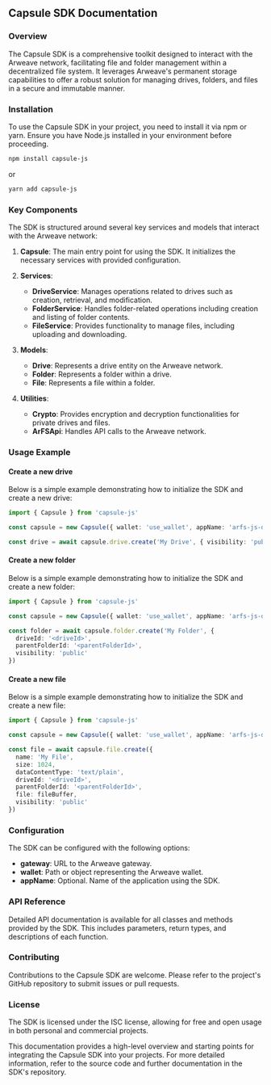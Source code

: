## Capsule SDK Documentation

### Overview

The Capsule SDK is a comprehensive toolkit designed to interact with the Arweave network, facilitating file and folder management within a decentralized file system. It leverages Arweave's permanent storage capabilities to offer a robust solution for managing drives, folders, and files in a secure and immutable manner.

### Installation

To use the Capsule SDK in your project, you need to install it via npm or yarn. Ensure you have Node.js installed in your environment before proceeding.

```bash
npm install capsule-js
```

or

```bash
yarn add capsule-js
```

### Key Components

The SDK is structured around several key services and models that interact with the Arweave network:

1. **Capsule**: The main entry point for using the SDK. It initializes the necessary services with provided configuration.

2. **Services**:

   - **DriveService**: Manages operations related to drives such as creation, retrieval, and modification.
   - **FolderService**: Handles folder-related operations including creation and listing of folder contents.
   - **FileService**: Provides functionality to manage files, including uploading and downloading.

3. **Models**:

   - **Drive**: Represents a drive entity on the Arweave network.
   - **Folder**: Represents a folder within a drive.
   - **File**: Represents a file within a folder.

4. **Utilities**:
   - **Crypto**: Provides encryption and decryption functionalities for private drives and files.
   - **ArFSApi**: Handles API calls to the Arweave network.

### Usage Example

#### Create a new drive

Below is a simple example demonstrating how to initialize the SDK and create a new drive:

```ts
import { Capsule } from 'capsule-js'

const capsule = new Capsule({ wallet: 'use_wallet', appName: 'arfs-js-drive' })

const drive = await capsule.drive.create('My Drive', { visibility: 'public' })
```

#### Create a new folder

Below is a simple example demonstrating how to initialize the SDK and create a new folder:

```ts
import { Capsule } from 'capsule-js'

const capsule = new Capsule({ wallet: 'use_wallet', appName: 'arfs-js-drive' })

const folder = await capsule.folder.create('My Folder', {
  driveId: '<driveId>',
  parentFolderId: '<parentFolderId>',
  visibility: 'public'
})
```

#### Create a new file

Below is a simple example demonstrating how to initialize the SDK and create a new file:

```ts
import { Capsule } from 'capsule-js'

const capsule = new Capsule({ wallet: 'use_wallet', appName: 'arfs-js-drive' })

const file = await capsule.file.create({
  name: 'My File',
  size: 1024,
  dataContentType: 'text/plain',
  driveId: '<driveId>',
  parentFolderId: '<parentFolderId>',
  file: fileBuffer,
  visibility: 'public'
})
```

### Configuration

The SDK can be configured with the following options:

- **gateway**: URL to the Arweave gateway.
- **wallet**: Path or object representing the Arweave wallet.
- **appName**: Optional. Name of the application using the SDK.

### API Reference

Detailed API documentation is available for all classes and methods provided by the SDK. This includes parameters, return types, and descriptions of each function.

### Contributing

Contributions to the Capsule SDK are welcome. Please refer to the project's GitHub repository to submit issues or pull requests.

### License

The SDK is licensed under the ISC license, allowing for free and open usage in both personal and commercial projects.

This documentation provides a high-level overview and starting points for integrating the Capsule SDK into your projects. For more detailed information, refer to the source code and further documentation in the SDK's repository.
